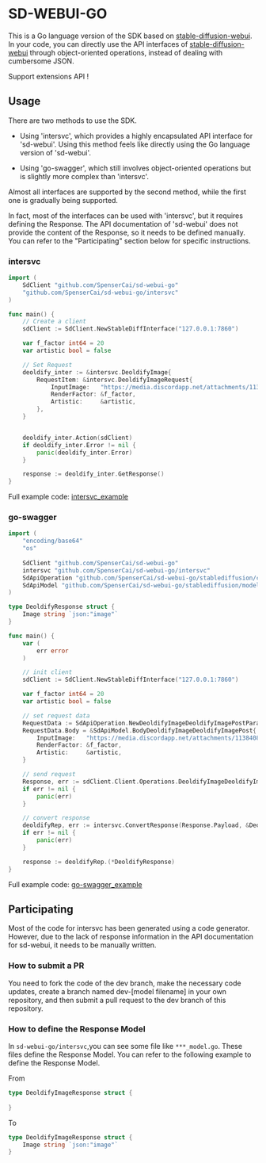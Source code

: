 <!--
 * @Author: SpenserCai
 * @Date: 2023-08-12 01:27:12
 * @version: 
 * @LastEditors: SpenserCai
 * @LastEditTime: 2023-08-12 20:34:42
 * @Description: file content
-->
# SD-WEBUI-GO
This is a Go language version of the SDK based on [stable-diffusion-webui](https://github.com/AUTOMATIC1111/stable-diffusion-webui). In your code, you can directly use the API interfaces of [stable-diffusion-webui](https://github.com/AUTOMATIC1111/stable-diffusion-webui) through object-oriented operations, instead of dealing with cumbersome JSON.

Support extensions API !

## Usage
There are two methods to use the SDK. 

 - Using 'intersvc', which provides a highly encapsulated API interface for 'sd-webui'. Using this method feels like directly using the Go language version of 'sd-webui'. 

 - Using 'go-swagger', which still involves object-oriented operations but is slightly more complex than 'intersvc'. 

Almost all interfaces are supported by the second method, while the first one is gradually being supported.

In fact, most of the interfaces can be used with 'intersvc', but it requires defining the Response. The API documentation of 'sd-webui' does not provide the content of the Response, so it needs to be defined manually. You can refer to the "Participating" section below for specific instructions.


### intersvc

```go
import (
	SdClient "github.com/SpenserCai/sd-webui-go"
	"github.com/SpenserCai/sd-webui-go/intersvc"
)

func main() {
	// Create a client
	sdClient := SdClient.NewStableDiffInterface("127.0.0.1:7860")

	var f_factor int64 = 20
	var artistic bool = false

	// Set Request
	deoldify_inter := &intersvc.DeoldifyImage{
		RequestItem: &intersvc.DeoldifyImageRequest{
			InputImage:   "https://media.discordapp.net/attachments/1138408545277190237/1138508881635577947i7krs1njekla1.jpg",
			RenderFactor: &f_factor,
			Artistic:     &artistic,
		},
	}


	deoldify_inter.Action(sdClient)
	if deoldify_inter.Error != nil {
		panic(deoldify_inter.Error)
	}

	response := deoldify_inter.GetResponse()
}
```

Full example code: [intersvc_example](./examples/intersvc_demo/main.go)

### go-swagger

```go
import (
	"encoding/base64"
	"os"
	
	SdClient "github.com/SpenserCai/sd-webui-go"
	intersvc "github.com/SpenserCai/sd-webui-go/intersvc"
	SdApiOperation "github.com/SpenserCai/sd-webui-go/stablediffusion/client/operations"
	SdApiModel "github.com/SpenserCai/sd-webui-go/stablediffusion/models"
)

type DeoldifyResponse struct {
	Image string `json:"image"`
}

func main() {
	var (
		err error
	)

	// init client
	sdClient := SdClient.NewStableDiffInterface("127.0.0.1:7860")

	var f_factor int64 = 20
	var artistic bool = false

	// set request data
	RequestData := SdApiOperation.NewDeoldifyImageDeoldifyImagePostParams()
	RequestData.Body = &SdApiModel.BodyDeoldifyImageDeoldifyImagePost{
		InputImage:   "https://media.discordapp.net/attachments/1138408545277190237/1138508881635577947/i7krs1njekla1.jpg",
		RenderFactor: &f_factor,
		Artistic:     &artistic,
	}

	// send request
	Response, err := sdClient.Client.Operations.DeoldifyImageDeoldifyImagePost(RequestData)
	if err != nil {
		panic(err)
	}

	// convert response
	deoldifyRep, err := intersvc.ConvertResponse(Response.Payload, &DeoldifyResponse{})
	if err != nil {
		panic(err)
	}

    response := deoldifyRep.(*DeoldifyResponse)
}
```

Full example code: [go-swagger_example](./examples/stable_demo/main.go)

## Participating

Most of the code for intersvc has been generated using a code generator. However, due to the lack of response information in the API documentation for sd-webui, it needs to be manually written.

### How to submit a PR

You need to fork the code of the dev branch, make the necessary code updates, create a branch named dev-[model filename] in your own repository, and then submit a pull request to the dev branch of this repository.

### How to define the Response Model

In `sd-webui-go/intersvc`,you can see some file like `***_model.go`. These files define the Response Model. You can refer to the following example to define the Response Model.

From

```go
type DeoldifyImageResponse struct {
	
}
```

To

```go
type DeoldifyImageResponse struct {
	Image string `json:"image"`
}
```